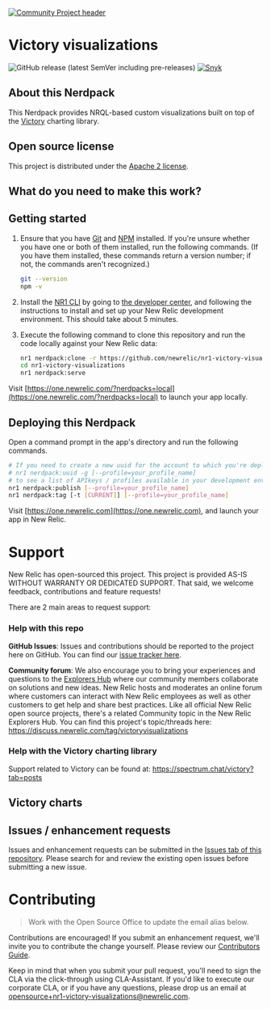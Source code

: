 [![Community Project header](https://github.com/newrelic/opensource-website/raw/master/src/images/categories/Community_Project.png)](https://opensource.newrelic.com/oss-category/#community-project)

# Victory visualizations

![GitHub release (latest SemVer including pre-releases)](https://img.shields.io/github/v/release/newrelic/nr1-victory-visualizations?include_prereleases&sort=semver) [![Snyk](https://snyk.io/test/github/newrelic/nr1-victory-visualizations/badge.svg)](https://snyk.io/test/github/newrelic/nr1-victory-visualizations)

## About this Nerdpack

This Nerdpack provides NRQL-based custom visualizations built on top of the
[Victory](https://formidable.com/open-source/victory/) charting library.

## Open source license

This project is distributed under the [Apache 2 license](LICENSE).

## What do you need to make this work?

<!--
> List any prerequisites for using your app, and include links to other New Relic features when necessary.

> For example:

Required:

- [New Relic Infrastructure agent(s) installed](https://docs.newrelic.com/docs/agents/manage-apm-agents/installation/install-agent#infra-install) on your cloud computing devices and the related access to [New Relic One](https://newrelic.com/platform).

You'll get the best possible data out of this application if you also:

- [Activate the EC2 integration](https://docs.newrelic.com/docs/integrations/amazon-integrations/get-started/connect-aws-infrastructure) to group by your cloud provider account.
- [Install APM on your applications](https://docs.newrelic.com/docs/agents/manage-apm-agents/installation/install-agent#apm-install) to group by application.
-->

## Getting started

1. Ensure that you have
   [Git](https://git-scm.com/book/en/v2/Getting-Started-Installing-Git) and
   [NPM](https://www.npmjs.com/get-npm) installed. If you're unsure whether you
   have one or both of them installed, run the following commands. (If you have
   them installed, these commands return a version number; if not, the commands
   aren't recognized.)

   ```bash
   git --version
   npm -v
   ```

2. Install the [NR1
   CLI](https://one.newrelic.com/launcher/developer-center.launcher) by going to
   [the developer
   center](https://one.newrelic.com/launcher/developer-center.launcher), and
   following the instructions to install and set up your New Relic development
   environment. This should take about 5 minutes.
3. Execute the following command to clone this repository and run the code
   locally against your New Relic data:

   ```bash
   nr1 nerdpack:clone -r https://github.com/newrelic/nr1-victory-visualizations.git
   cd nr1-victory-visualizations
   nr1 nerdpack:serve
   ```

Visit
[https://one.newrelic.com/?nerdpacks=local](https://one.newrelic.com/?nerdpacks=local)
to launch your app locally.

## Deploying this Nerdpack

Open a command prompt in the app's directory and run the following commands.

```bash
# If you need to create a new uuid for the account to which you're deploying this app, use the following
# nr1 nerdpack:uuid -g [--profile=your_profile_name]
# to see a list of APIkeys / profiles available in your development environment, run nr1 credentials:list
nr1 nerdpack:publish [--profile=your_profile_name]
nr1 nerdpack:tag [-t [CURRENT]] [--profile=your_profile_name]
```

Visit [https://one.newrelic.com](https://one.newrelic.com), and launch your app
in New Relic.

# Support

New Relic has open-sourced this project. This project is provided AS-IS WITHOUT
WARRANTY OR DEDICATED SUPPORT. That said, we welcome feedback, contributions and feature requests!

There are 2 main areas to request support:

### Help with this repo

**GitHub Issues**: Issues and contributions should be reported to the project here on GitHub. You can find our [issue tracker here](https://github.com/newrelic/nr1-victory-visualizations/issues).

**Community forum**: We also encourage you to bring your experiences and questions to the [Explorers
Hub](https://discuss.newrelic.com) where our community members collaborate on
solutions and new ideas. New Relic hosts and moderates an online forum where customers can interact with
New Relic employees as well as other customers to get help and share best
practices. Like all official New Relic open source projects, there's a related
Community topic in the New Relic Explorers Hub. You can find this project's
topic/threads here: https://discuss.newrelic.com/tag/victoryvisualizations

### Help with the Victory charting library

Support related to Victory can be found at: https://spectrum.chat/victory?tab=posts

## Victory charts

## Issues / enhancement requests

Issues and enhancement requests can be submitted in the [Issues tab of this
repository](../../issues). Please search for and review the existing open issues
before submitting a new issue.

# Contributing

> Work with the Open Source Office to update the email alias below.

Contributions are encouraged! If you submit an enhancement request, we'll invite
you to contribute the change yourself. Please review our [Contributors
Guide](CONTRIBUTING.md).

Keep in mind that when you submit your pull request, you'll need to sign the CLA
via the click-through using CLA-Assistant. If you'd like to execute our
corporate CLA, or if you have any questions, please drop us an email at
opensource+nr1-victory-visualizations@newrelic.com.
